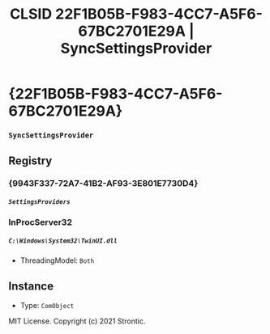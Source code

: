 ﻿---
title: "CLSID 22F1B05B-F983-4CC7-A5F6-67BC2701E29A | SyncSettingsProvider"
excerpt: What is COM-Object CLSID 22F1B05B-F983-4CC7-A5F6-67BC2701E29A?
---

# {22F1B05B-F983-4CC7-A5F6-67BC2701E29A}

### `SyncSettingsProvider`

## Registry


### {9943F337-72A7-41B2-AF93-3E801E7730D4}

##### `SettingsProviders`

### InProcServer32

##### `C:\Windows\System32\TwinUI.dll`
* ThreadingModel: `Both`

## Instance

* Type: `ComObject`

MIT License. Copyright (c) 2021 Strontic.



